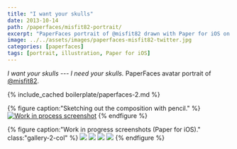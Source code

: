 ```yaml
---
title: "I want your skulls"
date: 2013-10-14
path: /paperfaces/misfit82-portrait/
excerpt: "PaperFaces portrait of @misfit82 drawn with Paper for iOS on an iPad."
image: ../../assets/images/paperfaces-misfit82-twitter.jpg
categories: [paperfaces]
tags: [portrait, illustration, Paper for iOS]
---
```


*I want your skulls --- I need your skulls.* PaperFaces avatar portrait of [@misfit82](https://twitter.com/misfit82).

{% include_cached boilerplate/paperfaces-2.md %}

{% figure caption:"Sketching out the composition with pencil." %}
[![Work in process screenshot](../../assets/images/paperfaces-misfit82-process-1-750.jpg)](../../assets/images/paperfaces-misfit82-process-1-lg.jpg)
{% endfigure %}

{% figure caption:"Work in progress screenshots (Paper for iOS)." class:"gallery-2-col" %}
[![](../../assets/images/paperfaces-misfit82-process-2-600.jpg)](../../assets/images/paperfaces-misfit82-process-2-lg.jpg)
[![](../../assets/images/paperfaces-misfit82-process-3-600.jpg)](../../assets/images/paperfaces-misfit82-process-3-lg.jpg)
[![](../../assets/images/paperfaces-misfit82-process-4-600.jpg)](../../assets/images/paperfaces-misfit82-process-4-lg.jpg)
[![](../../assets/images/paperfaces-misfit82-process-5-600.jpg)](../../assets/images/paperfaces-misfit82-process-5-lg.jpg)
{% endfigure %}
